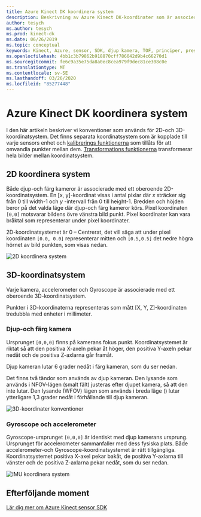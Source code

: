 ```yaml
---
title: Azure Kinect DK koordinera system
description: Beskrivning av Azure Kinect DK-koordinater som är associerade med Azures DK-sensorer
author: tesych
ms.author: tesych
ms.prod: kinect-dk
ms.date: 06/26/2019
ms.topic: conceptual
keywords: Kinect, Azure, sensor, SDK, djup kamera, TOF, principer, prestanda, ogiltighet
ms.openlocfilehash: 4bb1c3b79862b918870cff786042d9b4c66270d1
ms.sourcegitcommit: fe6c9a35e75da8a0ec8cea979f9dec81ce308c0e
ms.translationtype: MT
ms.contentlocale: sv-SE
ms.lasthandoff: 03/26/2020
ms.locfileid: "85277448"
---
```

# <a name="azure-kinect-dk-coordinate-systems"></a>Azure Kinect DK koordinera system

I den här artikeln beskriver vi konventioner som används för 2D-och 3D-koordinatsystem.  Det finns separata koordinatsystem som är kopplade till varje sensors enhet och [kalibrerings funktionerna](use-calibration-functions.md) som tillåts för att omvandla punkter mellan dem. [Transformations funktionerna](use-image-transformation.md) transformerar hela bilder mellan koordinatsystem.  

## <a name="2d-coordinate-systems"></a>2D koordinera system

 Både djup-och färg kameror är associerade med ett oberoende 2D-koordinatsystem. En [x, y]-koordinat visas i antal pixlar där *x* sträcker sig från 0 till width-1 och *y* -intervall från 0 till height-1. Bredden och höjden beror på det valda läge där djup-och färg kameror körs. Pixel koordinaten `[0,0]` motsvarar bildens övre vänstra bild punkt. Pixel koordinater kan vara bråktal som representerar under pixel koordinater.

2D-koordinatsystemet är 0 – Centrerat, det vill säga att under pixel koordinaten `[0.0, 0.0]` representerar mitten och `[0.5,0.5]` det nedre högra hörnet av bild punkten, som visas nedan.

   ![2D koordinera system](./media/concepts/concepts-coordinate-systems/coordinate-systems-sdk-2d-system.png)

## <a name="3d-coordinate-systems"></a>3D-koordinatsystem

Varje kamera, accelerometer och Gyroscope är associerade med ett oberoende 3D-koordinatsystem.

Punkter i 3D-koordinaterna representeras som mått [X, Y, Z]-koordinaten tredubbla med enheter i millimeter.

### <a name="depth-and-color-camera"></a>Djup-och färg kamera

Ursprunget `[0,0,0]` finns på kamerans fokus punkt. Koordinatsystemet är riktat så att den positiva X-axeln pekar åt höger, den positiva Y-axeln pekar nedåt och de positiva Z-axlarna går framåt.

Djup kameran lutar 6 grader nedåt i färg kameran, som du ser nedan. 

Det finns två tändor som används av djup kameran. Den lysande som används i NFOV-lägen (smalt fält) justeras efter djupet kamera, så att den inte lutar. Den lysande (WFOV) lägen som används i breda läge () lutar ytterligare 1,3 grader nedåt i förhållande till djup kameran.

![3D-koordinater konventioner](./media/concepts/concepts-coordinate-systems/coordinate-systems-camera-features.png)

### <a name="gyroscope-and-accelerometer"></a>Gyroscope och accelerometer

Gyroscope-ursprunget `[0,0,0]` är identiskt med djup kamerans ursprung. Ursprunget för accelerometer sammanfaller med dess fysiska plats. Både accelerometer-och Gyroscope-koordinatsystemet är rätt tillgängliga. Koordinatsystemet positiva X-axel pekar bakåt, de positiva Y-axlarna till vänster och de positiva Z-axlarna pekar nedåt, som du ser nedan.

![IMU koordinera system](./media/concepts/concepts-coordinate-systems/coordinate-systems-gyroscope.png)

## <a name="next-steps"></a>Efterföljande moment

[Lär dig mer om Azure Kinect sensor SDK](about-sensor-sdk.md)